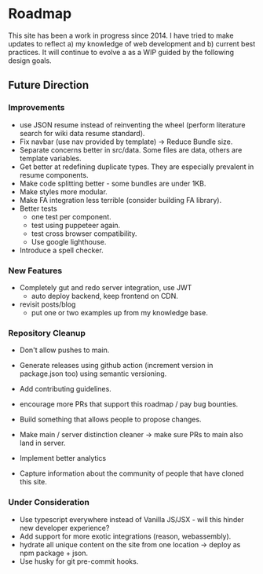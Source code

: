 # Roadmap

This site has been a work in progress since 2014. I have tried to make updates to reflect a) my knowledge of web development and b) current best practices. It will continue to evolve a as a WIP guided by the following design goals.

## Future Direction

### Improvements

- use JSON resume instead of reinventing the wheel (perform literature search for wiki data resume standard).
- Fix navbar (use nav provided by template) -> Reduce Bundle size.
- Separate concerns better in src/data. Some files are data, others are template variables.
- Get better at redefining duplicate types. They are especially prevalent in resume components.
- Make code splitting better - some bundles are under 1KB.
- Make styles more modular.
- Make FA integration less terrible (consider building FA library).
- Better tests
  - one test per component.
  - test using puppeteer again.
  - test cross browser compatibility.
  - Use google lighthouse.
- Introduce a spell checker.

### New Features

- Completely gut and redo server integration, use JWT
  - auto deploy backend, keep frontend on CDN.
- revisit posts/blog
  - put one or two examples up from my knowledge base.

### Repository Cleanup

- Don't allow pushes to main.
- Generate releases using github action (increment version in package.json too) using semantic versioning.
- Add contributing guidelines.
- encourage more PRs that support this roadmap / pay bug bounties.
- Build something that allows people to propose changes.
- Make main / server distinction cleaner -> make sure PRs to main also land in server.

- Implement better analytics
- Capture information about the community of people that have cloned this site.

### Under Consideration

- Use typescript everywhere instead of Vanilla JS/JSX - will this hinder new developer experience?
- Add support for more exotic integrations (reason, webassembly).
- hydrate all unique content on the site from one location -> deploy as npm package + json.
- Use husky for git pre-commit hooks.
